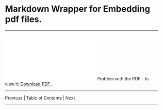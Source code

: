 # Markdown Wrapper for Embedding pdf files.

<hr>

<object data="./tasksheet_toc.pdf" type="application/pdf" width="700px" height="700px">
  <embed src="./tasksheet_toc.pdf">
      Problem with the PDF - to view it:
      <a href="./tasksheet_toc.pdf">
          Download PDF
      </a>.
  </embed>
</object>

<hr>

[Previous](../../../README.md)
| [Table of Contents](../../toc/md/tasksheet_toc.md)
| [Next](../../tasksheet_02/html/embed_02.html)

<hr>
